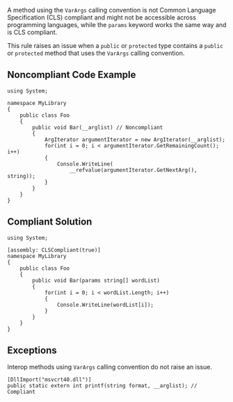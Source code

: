 A method using the `VarArgs` calling convention is not Common Language Specification (CLS) compliant and might not be accessible across programming languages, while the `params` keyword works the same way and is CLS compliant.
 
This rule raises an issue when a `public` or `protected` type contains a `public` or `protected` method that uses the `VarArgs` calling convention.
 
## Noncompliant Code Example

    using System;
    
    namespace MyLibrary
    {
        public class Foo
        {
            public void Bar(__arglist) // Noncompliant
            {
                ArgIterator argumentIterator = new ArgIterator(__arglist);
                for(int i = 0; i < argumentIterator.GetRemainingCount(); i++)
                {
                    Console.WriteLine(
                        __refvalue(argumentIterator.GetNextArg(), string));
                }
            }
        }
    }

## Compliant Solution

    using System;
    
    [assembly: CLSCompliant(true)]
    namespace MyLibrary
    {
        public class Foo
        {
            public void Bar(params string[] wordList)
            {
                for(int i = 0; i < wordList.Length; i++)
                {
                    Console.WriteLine(wordList[i]);
                }
            }
        }
    }

## Exceptions
 
Interop methods using `VarArgs` calling convention do not raise an issue.

    [DllImport("msvcrt40.dll")]
    public static extern int printf(string format, __arglist); // Compliant
